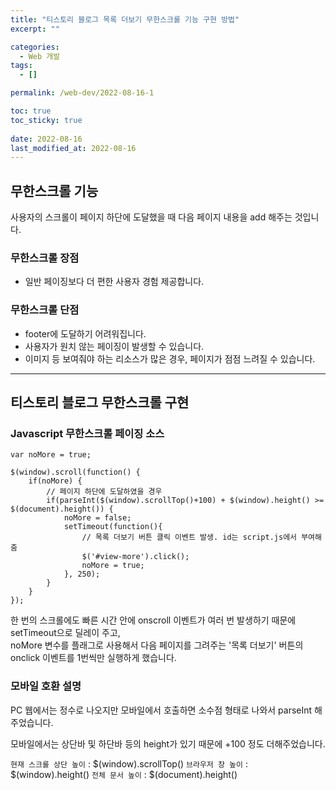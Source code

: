 ```yaml
---
title: "티스토리 블로그 목록 더보기 무한스크롤 기능 구현 방법"
excerpt: ""

categories:
  - Web 개발
tags:
  - []

permalink: /web-dev/2022-08-16-1

toc: true
toc_sticky: true
 
date: 2022-08-16
last_modified_at: 2022-08-16
---
```


## 무한스크롤 기능

사용자의 스크롤이 페이지 하단에 도달했을 때 다음 페이지 내용을 add 해주는 것입니다.

### 무한스크롤 장점
- 일반 페이징보다 더 편한 사용자 경험 제공합니다.

### 무한스크롤 단점
- footer에 도달하기 어려워집니다.
- 사용자가 원치 않는 페이징이 발생할 수 있습니다.
- 이미지 등 보여줘야 하는 리소스가 많은 경우, 페이지가 점점 느려질 수 있습니다.

---

## 티스토리 블로그 무한스크롤 구현

### Javascript 무한스크롤 페이징 소스
```
var noMore = true;

$(window).scroll(function() {
    if(noMore) {
        // 페이지 하단에 도달하였을 경우
        if(parseInt($(window).scrollTop()+100) + $(window).height() >= $(document).height()) {
            noMore = false;
            setTimeout(function(){
            	// 목록 더보기 버튼 클릭 이벤트 발생. id는 script.js에서 부여해줌
                $('#view-more').click();
                noMore = true;
            }, 250);
        }
    }
});
```
한 번의 스크롤에도 빠른 시간 안에 onscroll 이벤트가 여러 번 발생하기 때문에 setTimeout으로 딜레이 주고,  
noMore 변수를 플래그로 사용해서 다음 페이지를 그려주는 '목록 더보기' 버튼의 onclick 이벤트를 1번씩만 실행하게 했습니다.

### 모바일 호환 설명
PC 웹에서는 정수로 나오지만 모바일에서 호출하면 소수점 형태로 나와서 parseInt 해주었습니다.

모바일에서는 상단바 및 하단바 등의 height가 있기 때문에 +100 정도 더해주었습니다.

`현재 스크롤 상단 높이` : $(window).scrollTop()
`브라우저 창 높이` : $(window).height()
`전체 문서 높이` : $(document).height()
